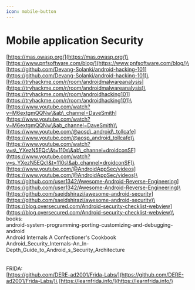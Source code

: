```yaml
---
icon: mobile-button
---
```


# Mobile application Security

[https://mas.owasp.org/](https://mas.owasp.org/)\
[https://www.pnfsoftware.com/blog/](https://www.pnfsoftware.com/blog/)\
[https://github.com/Devang-Solanki/android-hacking-101](https://github.com/Devang-Solanki/android-hacking-101)\
[https://tryhackme.com/r/room/androidmalwareanalysis](https://tryhackme.com/r/room/androidmalwareanalysis)\
[https://tryhackme.com/r/room/androidhacking101](https://tryhackme.com/r/room/androidhacking101)\
[https://www.youtube.com/watch?v=M6extgmQQNw\&ab\_channel=DaveSmith](https://www.youtube.com/watch?v=M6extgmQQNw\&ab_channel=DaveSmith)\
[https://www.youtube.com/@aosp\_android\_tollcafe](https://www.youtube.com/@aosp_android_tollcafe)\
[https://www.youtube.com/watch?v=s\_YXezN5EQc\&t=110s\&ab\_channel=droidconSF](https://www.youtube.com/watch?v=s_YXezN5EQc\&t=110s\&ab_channel=droidconSF)\
[https://www.youtube.com/@AndroidAppSec/videos](https://www.youtube.com/@AndroidAppSec/videos)\
[https://github.com/user1342/Awesome-Android-Reverse-Engineering](https://github.com/user1342/Awesome-Android-Reverse-Engineering)\
[https://github.com/saeidshirazi/awesome-android-security](https://github.com/saeidshirazi/awesome-android-security)\
[https://blog.oversecured.com/Android-security-checklist-webview](https://blog.oversecured.com/Android-security-checklist-webview)\
books:\
android-system-programming-porting-customizing-and-debugging-android\
Android Internals A Confectioner's Cookbook\
Android\_Security\_Internals-An\_In-Depth\_Guide\_to\_Android\_s\_Security\_Architecture\
\
\
FRIDA:\
[https://github.com/DERE-ad2001/Frida-Labs/](https://github.com/DERE-ad2001/Frida-Labs/)\
[https://learnfrida.info/](https://learnfrida.info/)
